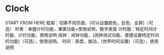 # Clock
START FROM HERE
框架：切换不同页面，{可以设置颜色，反色，全屏}（可选）
秒表：单圈计时功能，重置功能+使用说明，数字表盘
计时器：特定时间计时器，计时功能，使用说明
闹钟：闹钟功能，{闹钟测试功能，便捷设置特定时间的功能}（可选），使用说明。
时间：表盘，拨动，{世界时间设置}（可选），使用说明